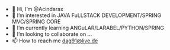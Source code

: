 - 👋 Hi, I’m @Acindarax
- 👀 I’m interested in JAVA FuLLSTACK DEVELOPMENT/SPRING MVC/SPRING CORE
- 🌱 I’m currently learning ANGuLAR/LARABEL/PYTHON/SPRING
- 💞️ I’m looking to collaborate on ...
- 📫 How to reach me dag91@live.de

<!---
Acindarax/Acindarax is a ✨ special ✨ repository because its `README.md` (this file) appears on your GitHub profile.
You can click the Preview link to take a look at your changes.
--->
